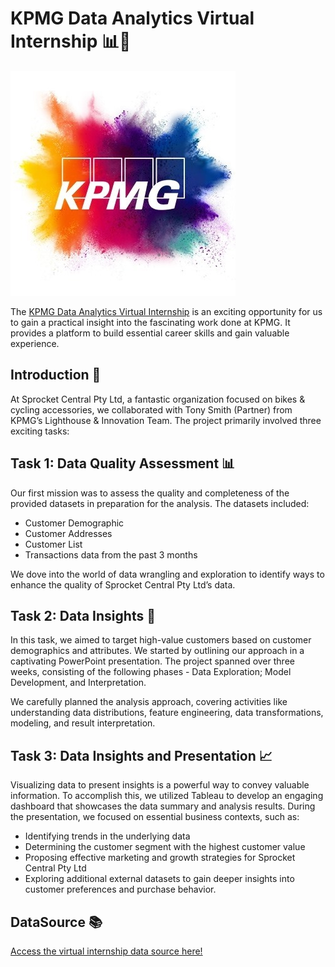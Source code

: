 # KPMG Data Analytics Virtual Internship 📊🚴

![KPMG Logo](KPMG-logo.jpg)

The [KPMG Data Analytics Virtual Internship](https://www.theforage.com/virtual-internships/theme/m7W4GMqeT3bh9Nb2c/KPMG-Data-Analytics-Virtual-Internship?ref=7m99dkPfXTbA3Y2Fb) is an exciting opportunity for us to gain a practical insight into the fascinating work done at KPMG. It provides a platform to build essential career skills and gain valuable experience.

## Introduction 🚀

At Sprocket Central Pty Ltd, a fantastic organization focused on bikes & cycling accessories, we collaborated with Tony Smith (Partner) from KPMG’s Lighthouse & Innovation Team. The project primarily involved three exciting tasks:

## Task 1: Data Quality Assessment 📊

Our first mission was to assess the quality and completeness of the provided datasets in preparation for the analysis. The datasets included:

* Customer Demographic 
* Customer Addresses
* Customer List
* Transactions data from the past 3 months

We dove into the world of data wrangling and exploration to identify ways to enhance the quality of Sprocket Central Pty Ltd’s data.

## Task 2: Data Insights 🎯

In this task, we aimed to target high-value customers based on customer demographics and attributes. We started by outlining our approach in a captivating PowerPoint presentation. The project spanned over three weeks, consisting of the following phases - Data Exploration; Model Development, and Interpretation.

We carefully planned the analysis approach, covering activities like understanding data distributions, feature engineering, data transformations, modeling, and result interpretation.

## Task 3: Data Insights and Presentation 📈

Visualizing data to present insights is a powerful way to convey valuable information. To accomplish this, we utilized Tableau to develop an engaging dashboard that showcases the data summary and analysis results. During the presentation, we focused on essential business contexts, such as:

* Identifying trends in the underlying data
* Determining the customer segment with the highest customer value
* Proposing effective marketing and growth strategies for Sprocket Central Pty Ltd
* Exploring additional external datasets to gain deeper insights into customer preferences and purchase behavior.

## DataSource 📚

[Access the virtual internship data source here!](https://www.theforage.com/virtual-internships/m7W4GMqeT3bh9Nb2c?ref=7m99dkPfXTbA3Y2Fb)
